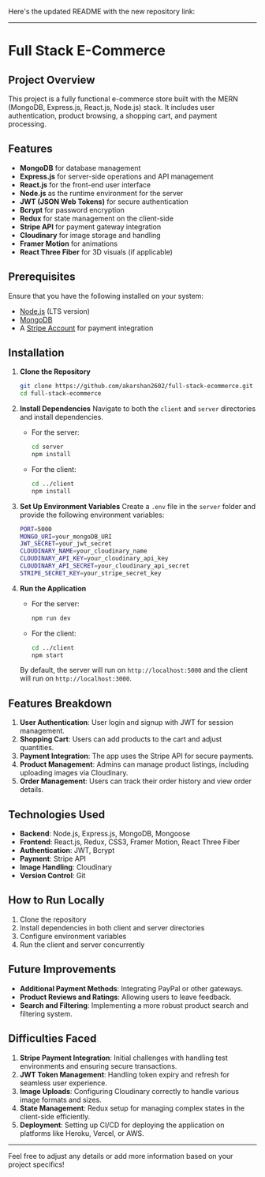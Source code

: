 Here's the updated README with the new repository link:

---

# Full Stack E-Commerce

## Project Overview
This project is a fully functional e-commerce store built with the MERN (MongoDB, Express.js, React.js, Node.js) stack. It includes user authentication, product browsing, a shopping cart, and payment processing.

## Features
- **MongoDB** for database management
- **Express.js** for server-side operations and API management
- **React.js** for the front-end user interface
- **Node.js** as the runtime environment for the server
- **JWT (JSON Web Tokens)** for secure authentication
- **Bcrypt** for password encryption
- **Redux** for state management on the client-side
- **Stripe API** for payment gateway integration
- **Cloudinary** for image storage and handling
- **Framer Motion** for animations
- **React Three Fiber** for 3D visuals (if applicable)

## Prerequisites
Ensure that you have the following installed on your system:
- [Node.js](https://nodejs.org/) (LTS version)
- [MongoDB](https://www.mongodb.com/)
- A [Stripe Account](https://stripe.com) for payment integration

## Installation

1. **Clone the Repository**
   ```bash
   git clone https://github.com/akarshan2602/full-stack-ecommerce.git
   cd full-stack-ecommerce
   ```

2. **Install Dependencies**
   Navigate to both the `client` and `server` directories and install dependencies.
   - For the server:
     ```bash
     cd server
     npm install
     ```
   - For the client:
     ```bash
     cd ../client
     npm install
     ```

3. **Set Up Environment Variables**
   Create a `.env` file in the `server` folder and provide the following environment variables:
   ```bash
   PORT=5000
   MONGO_URI=your_mongoDB_URI
   JWT_SECRET=your_jwt_secret
   CLOUDINARY_NAME=your_cloudinary_name
   CLOUDINARY_API_KEY=your_cloudinary_api_key
   CLOUDINARY_API_SECRET=your_cloudinary_api_secret
   STRIPE_SECRET_KEY=your_stripe_secret_key
   ```

4. **Run the Application**
   - For the server:
     ```bash
     npm run dev
     ```
   - For the client:
     ```bash
     cd ../client
     npm start
     ```

   By default, the server will run on `http://localhost:5000` and the client will run on `http://localhost:3000`.

## Features Breakdown
1. **User Authentication**: User login and signup with JWT for session management.
2. **Shopping Cart**: Users can add products to the cart and adjust quantities.
3. **Payment Integration**: The app uses the Stripe API for secure payments.
4. **Product Management**: Admins can manage product listings, including uploading images via Cloudinary.
5. **Order Management**: Users can track their order history and view order details.

## Technologies Used
- **Backend**: Node.js, Express.js, MongoDB, Mongoose
- **Frontend**: React.js, Redux, CSS3, Framer Motion, React Three Fiber
- **Authentication**: JWT, Bcrypt
- **Payment**: Stripe API
- **Image Handling**: Cloudinary
- **Version Control**: Git

## How to Run Locally
1. Clone the repository
2. Install dependencies in both client and server directories
3. Configure environment variables
4. Run the client and server concurrently

## Future Improvements
- **Additional Payment Methods**: Integrating PayPal or other gateways.
- **Product Reviews and Ratings**: Allowing users to leave feedback.
- **Search and Filtering**: Implementing a more robust product search and filtering system.

## Difficulties Faced
1. **Stripe Payment Integration**: Initial challenges with handling test environments and ensuring secure transactions.
2. **JWT Token Management**: Handling token expiry and refresh for seamless user experience.
3. **Image Uploads**: Configuring Cloudinary correctly to handle various image formats and sizes.
4. **State Management**: Redux setup for managing complex states in the client-side efficiently.
5. **Deployment**: Setting up CI/CD for deploying the application on platforms like Heroku, Vercel, or AWS.

---

Feel free to adjust any details or add more information based on your project specifics!
